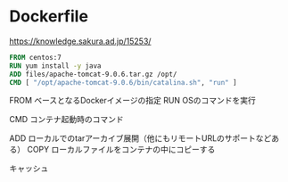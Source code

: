 # Dockerfile

https://knowledge.sakura.ad.jp/15253/

```Dockerfile
FROM centos:7
RUN yum install -y java
ADD files/apache-tomcat-9.0.6.tar.gz /opt/
CMD [ "/opt/apache-tomcat-9.0.6/bin/catalina.sh", "run" ]
```

FROM ベースとなるDockerイメージの指定
RUN OSのコマンドを実行

CMD コンテナ起動時のコマンド

ADD ローカルでのtarアーカイブ展開（他にもリモートURLのサポートなどある）
COPY ローカルファイルをコンテナの中にコピーする


キャッシュ
